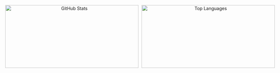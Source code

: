 <div align="center" style="display: flex; justify-content: center; gap: 10px;">

  <img 
    src="https://github-readme-stats.vercel.app/api?username=crestadev&show_icons=true&theme=transparent&card_width=420"
    alt="GitHub Stats"
    height="200"
    width="420"
  />

  <img 
    src="https://github-readme-stats.vercel.app/api/top-langs/?username=crestadev&layout=compact&theme=transparent&card_width=420"
    alt="Top Languages"
    height="200"
    width="420"
  />

</div>
